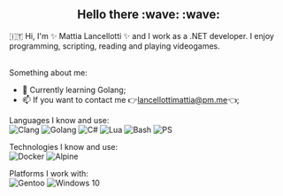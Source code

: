 <h2 style="text-align: center;">Hello there :wave: :wave: </h2>
🇮🇹 Hi, I'm ✨ Mattia Lancellotti ✨ and I work as a .NET developer. I enjoy programming, scripting, reading and playing videogames.</br></br>

Something about me:
- 🌱 Currently learning Golang; </br>
- 📫 If you want to contact me 👉lancellottimattia@pm.me👈; </br>

Languages I know and use: </br>
![Clang](https://img.shields.io/badge/C-00599C?style=for-the-badge&logo=c&logoColor=white)
![Golang](https://img.shields.io/badge/Go-00ADD8?style=for-the-badge&logo=go&logoColor=white)
![C#](https://img.shields.io/badge/C%23-239120?style=for-the-badge&logo=c-sharp&logoColor=white)
![Lua](https://img.shields.io/badge/Lua-2C2D72?style=for-the-badge&logo=lua&logoColor=white)
![Bash](https://img.shields.io/badge/Shell_Script-3DDC84?style=for-the-badge&logo=gnu-bash&logoColor=white)
![PS](https://img.shields.io/badge/PowerShell-00599C?style=for-the-badge&logo=PowerShell&logoColor=white)

Technologies I know and use: </br>
![Docker](https://img.shields.io/badge/Docker-0175C2?style=for-the-badge&logo=docker&logoColor=white)
![Alpine](https://img.shields.io/badge/Git-F14E32?style=for-the-badge&logo=git&logoColor=white)

Platforms I work with: </br>
![Gentoo](https://img.shields.io/badge/Gentoo-56347C?style=for-the-badge&logo=gentoo&logoColor=black)
![Windows 10](https://img.shields.io/badge/Windows-0175C2?style=for-the-badge&logo=Windows&logoColor=white)
<!--
**mattialancellotti/mattialancellotti** is a ✨ _special_ ✨ repository because its `README.md` (this file) appears on your GitHub profile.

Here are some ideas to get you started:

- 🔭 I’m currently working on ...
- 🌱 I’m currently learning ...
- 👯 I’m looking to collaborate on ...
- 🤔 I’m looking for help with ...
- 💬 Ask me about ...
- 📫 How to reach me: ...
- 😄 Pronouns: ...
- ⚡ Fun fact: ...
-->

